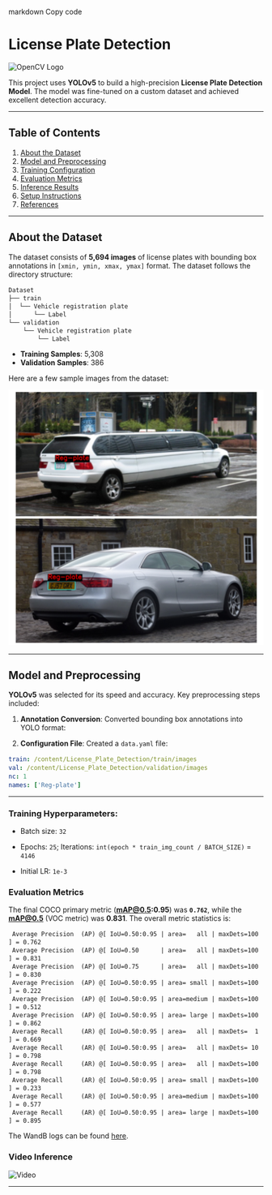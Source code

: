 
markdown
Copy code
# License Plate Detection

![OpenCV Logo](https://opencv.org/wp-content/uploads/2021/06/OpenCV_logo_black_.png)

This project uses **YOLOv5** to build a high-precision **License Plate Detection Model**. The model was fine-tuned on a custom dataset and achieved excellent detection accuracy.

---

## Table of Contents

1. [About the Dataset](#about-the-dataset)
2. [Model and Preprocessing](#model-and-preprocessing)
3. [Training Configuration](#training-configuration)
4. [Evaluation Metrics](#evaluation-metrics)
5. [Inference Results](#inference-results)
6. [Setup Instructions](#setup-instructions)
7. [References](#references)

---

## About the Dataset

The dataset consists of **5,694 images** of license plates with bounding box annotations in `[xmin, ymin, xmax, ymax]` format. The dataset follows the directory structure:

```
Dataset
├── train
│  └── Vehicle registration plate
│      └── Label
└── validation
    └── Vehicle registration plate
        └── Label
```

- **Training Samples**: 5,308
- **Validation Samples**: 386

Here are a few sample images from the dataset:

![Dataset Samples](https://github.com/04092000f/License-Detection/blob/main/visuals/image.png)

---

## Model and Preprocessing

**YOLOv5** was selected for its speed and accuracy. Key preprocessing steps included:

1. **Annotation Conversion**: Converted bounding box annotations into YOLO format:


2. **Configuration File**: Created a `data.yaml` file:
```yaml
train: /content/License_Plate_Detection/train/images
val: /content/License_Plate_Detection/validation/images
nc: 1
names: ['Reg-plate']
```
---

### Training Hyperparameters:

* Batch size: `32`

* Epochs: `25`; Iterations: `int(epoch * train_img_count / BATCH_SIZE)`  = `4146`

* Initial LR: `1e-3`

  

### Evaluation Metrics

The final COCO primary metric (**mAP@0.5:0.95**) was **`0.762`**, while the **mAP@0.5** (VOC metric) was **0.831**. The overall metric statistics is:

```
 Average Precision  (AP) @[ IoU=0.50:0.95 | area=   all | maxDets=100 ] = 0.762
 Average Precision  (AP) @[ IoU=0.50      | area=   all | maxDets=100 ] = 0.831
 Average Precision  (AP) @[ IoU=0.75      | area=   all | maxDets=100 ] = 0.830
 Average Precision  (AP) @[ IoU=0.50:0.95 | area= small | maxDets=100 ] = 0.222
 Average Precision  (AP) @[ IoU=0.50:0.95 | area=medium | maxDets=100 ] = 0.512
 Average Precision  (AP) @[ IoU=0.50:0.95 | area= large | maxDets=100 ] = 0.862
 Average Recall     (AR) @[ IoU=0.50:0.95 | area=   all | maxDets=  1 ] = 0.669
 Average Recall     (AR) @[ IoU=0.50:0.95 | area=   all | maxDets= 10 ] = 0.798
 Average Recall     (AR) @[ IoU=0.50:0.95 | area=   all | maxDets=100 ] = 0.798
 Average Recall     (AR) @[ IoU=0.50:0.95 | area= small | maxDets=100 ] = 0.233
 Average Recall     (AR) @[ IoU=0.50:0.95 | area=medium | maxDets=100 ] = 0.577
 Average Recall     (AR) @[ IoU=0.50:0.95 | area= large | maxDets=100 ] = 0.895
```



The WandB logs can be found [here](https://wandb.ai/furqansa344-na/opencv_od_project/reports/License-Plate-Detection--Vmlldzo5MjA5NDcx?accessToken=axc7exli81c4oe8ykmppbw6hpz3k95bzn7w9ir8g7tepvi1vvghhokhdoo9d53le).


### Video Inference

![Video](visuals/video.gif)




---
